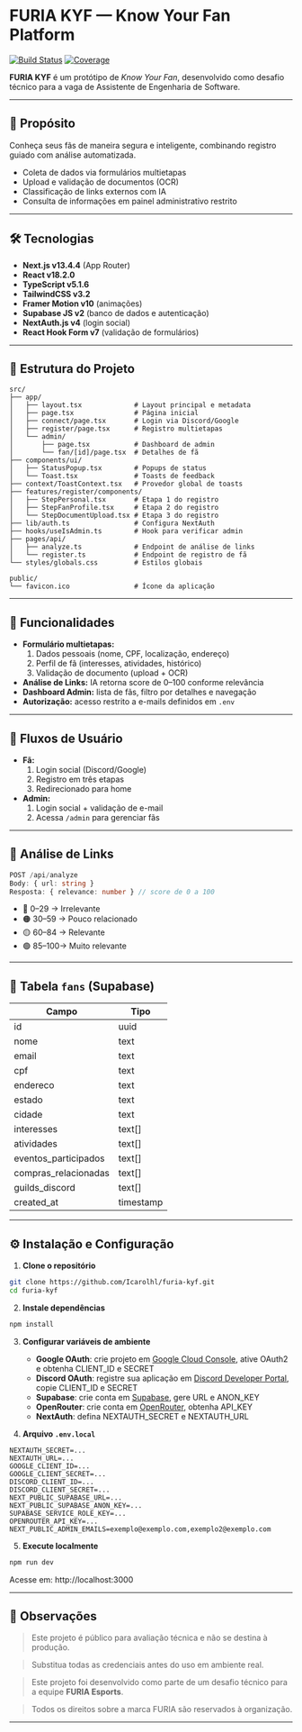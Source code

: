# FURIA KYF — Know Your Fan Platform

[![Build Status](https://img.shields.io/badge/build-passing-brightgreen)](https://github.com/seu-usuario/furia-kyf/actions)
[![Coverage](https://img.shields.io/badge/coverage-95%25-blue)](https://github.com/seu-usuario/furia-kyf/actions)

**FURIA KYF** é um protótipo de *Know Your Fan*, desenvolvido como desafio técnico para a vaga de Assistente de
Engenharia de Software.

---

## 🚀 Propósito

Conheça seus fãs de maneira segura e inteligente, combinando registro guiado
com análise automatizada.

- Coleta de dados via formulários multietapas
- Upload e validação de documentos (OCR)
- Classificação de links externos com IA
- Consulta de informações em painel administrativo restrito

---

## 🛠 Tecnologias

- **Next.js v13.4.4** (App Router)
- **React v18.2.0**
- **TypeScript v5.1.6**
- **TailwindCSS v3.2**
- **Framer Motion v10** (animações)
- **Supabase JS v2** (banco de dados e autenticação)
- **NextAuth.js v4** (login social)
- **React Hook Form v7** (validação de formulários)

---

## 🧱 Estrutura do Projeto

```
src/
├── app/
│   ├── layout.tsx             # Layout principal e metadata
│   ├── page.tsx               # Página inicial
│   ├── connect/page.tsx       # Login via Discord/Google
│   ├── register/page.tsx      # Registro multietapas
│   └── admin/
│       ├── page.tsx           # Dashboard de admin
│       └── fan/[id]/page.tsx  # Detalhes de fã
├── components/ui/
│   ├── StatusPopup.tsx        # Popups de status
│   └── Toast.tsx              # Toasts de feedback
├── context/ToastContext.tsx   # Provedor global de toasts
├── features/register/components/
│   ├── StepPersonal.tsx       # Etapa 1 do registro
│   ├── StepFanProfile.tsx     # Etapa 2 do registro
│   └── StepDocumentUpload.tsx # Etapa 3 do registro
├── lib/auth.ts                # Configura NextAuth
├── hooks/useIsAdmin.ts        # Hook para verificar admin
├── pages/api/
│   ├── analyze.ts             # Endpoint de análise de links
│   └── register.ts            # Endpoint de registro de fã
└── styles/globals.css         # Estilos globais

public/
└── favicon.ico                # Ícone da aplicação
```

---

## 📝 Funcionalidades

- **Formulário multietapas:**
  1. Dados pessoais (nome, CPF, localização, endereço)
  2. Perfil de fã (interesses, atividades, histórico)
  3. Validação de documento (upload + OCR)
- **Análise de Links:** IA retorna score de 0–100 conforme relevância
- **Dashboard Admin:** lista de fãs, filtro por detalhes e navegação
- **Autorização:** acesso restrito a e-mails definidos em `.env`

---

## 🔐 Fluxos de Usuário

- **Fã:**
  1. Login social (Discord/Google)
  2. Registro em três etapas
  3. Redirecionado para home
- **Admin:**
  1. Login social + validação de e-mail
  2. Acessa `/admin` para gerenciar fãs

---

## 🔄 Análise de Links

```ts
POST /api/analyze
Body: { url: string }
Resposta: { relevance: number } // score de 0 a 100
```

- 🔴 0–29  → Irrelevante
- 🟠 30–59 → Pouco relacionado
- 🟡 60–84 → Relevante
- 🟢 85–100→ Muito relevante

---

## 🧬 Tabela `fans` (Supabase)

| Campo                 | Tipo     |
|----------------------|----------|
| id                   | uuid     |
| nome                 | text     |
| email                | text     |
| cpf                  | text     |
| endereco             | text     |
| estado               | text     |
| cidade               | text     |
| interesses           | text[]   |
| atividades           | text[]   |
| eventos_participados | text[]   |
| compras_relacionadas | text[]   |
| guilds_discord       | text[]   |
| created_at           | timestamp|

---

## ⚙️ Instalação e Configuração

1. **Clone o repositório**
```bash
git clone https://github.com/Icarolhl/furia-kyf.git
cd furia-kyf
```
2. **Instale dependências**
```bash
npm install
```
3. **Configurar variáveis de ambiente**
   - **Google OAuth**: crie projeto em [Google Cloud Console](https://console.cloud.google.com), ative OAuth2 e obtenha CLIENT_ID e SECRET
   - **Discord OAuth**: registre sua aplicação em [Discord Developer Portal](https://discord.com/developers), copie CLIENT_ID e SECRET
   - **Supabase**: crie conta em [Supabase](https://supabase.com), gere URL e ANON_KEY
   - **OpenRouter**: crie conta em [OpenRouter](https://openrouter.ai), obtenha API_KEY
   - **NextAuth**: defina NEXTAUTH_SECRET e NEXTAUTH_URL

4. **Arquivo `.env.local`**
```env
NEXTAUTH_SECRET=...
NEXTAUTH_URL=...
GOOGLE_CLIENT_ID=...
GOOGLE_CLIENT_SECRET=...
DISCORD_CLIENT_ID=...
DISCORD_CLIENT_SECRET=...
NEXT_PUBLIC_SUPABASE_URL=...
NEXT_PUBLIC_SUPABASE_ANON_KEY=...
SUPABASE_SERVICE_ROLE_KEY=...
OPENROUTER_API_KEY=...
NEXT_PUBLIC_ADMIN_EMAILS=exemplo@exemplo.com,exemplo2@exemplo.com
```

5. **Execute localmente**
```bash
npm run dev
```

Acesse em: http://localhost:3000

---

## 📌 Observações

> Este projeto é público para avaliação técnica e não se destina à produção.

> Substitua todas as credenciais antes do uso em ambiente real.

> Este projeto foi desenvolvido como parte de um desafio técnico para a equipe **FURIA Esports**.

> Todos os direitos sobre a marca FURIA são reservados à organização.


---
